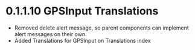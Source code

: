 # 0.1.1.10 GPSInput Translations

- Removed delete alert message, so parent components can implement alert messages on their own.
- Added Translations for GPSInput on Translations index